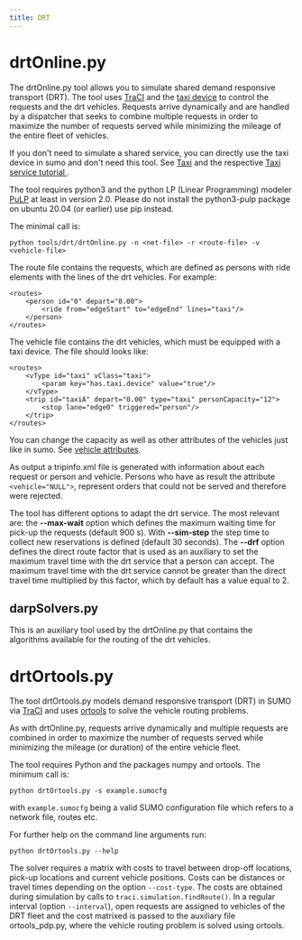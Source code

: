 ```yaml
---
title: DRT
---
```


# drtOnline.py

The drtOnline.py tool allows you to simulate shared demand responsive transport (DRT).
The tool uses [TraCI](../TraCI.md) and the [taxi device](../Simulation/Taxi.md) to control
the requests and the drt vehicles. Requests arrive dynamically and are handled by 
a dispatcher that seeks to combine multiple requests in order to maximize the number
of requests served while minimizing the mileage of the entire fleet of vehicles.

If you don't need to simulate a shared service, you can directly use the taxi device
in sumo and don't need this tool. See [Taxi](../Simulation/Taxi.md) and the
respective [Taxi service tutorial ](../Tutorials/TaxiService.md).

The tool requires python3 and the python LP (Linear Programming) modeler
[PuLP](https://coin-or.github.io/pulp/) at least in version 2.0.
Please do not install the python3-pulp package on ubuntu 20.04 (or earlier)
use pip instead.

The minimal call is:

```
python tools/drt/drtOnline.py -n <net-file> -r <route-file> -v <vehicle-file>
```

The route file contains the requests, which are defined as persons with ride
elements with the lines of the drt vehicles. For example:

```
<routes>
    <person id="0" depart="0.00">
        <ride from="edgeStart" to="edgeEnd" lines="taxi"/>
    </person>
</routes>
```

The vehicle file contains the drt vehicles, which must be equipped with a taxi
device. The file should looks like:

```
<routes>
    <vType id="taxi" vClass="taxi">
        <param key="has.taxi.device" value="true"/>
    </vType>
    <trip id="taxiA" depart="0.00" type="taxi" personCapacity="12">
        <stop lane="edge0" triggered="person"/>
    </trip>
</routes>
```
You can change the capacity as well as other attributes of the vehicles just like 
in sumo. See [vehicle attributes](../Definition_of_Vehicles%2C_Vehicle_Types%2C_and_Routes.md#available_vtype_attributes).

As output a tripinfo.xml file is generated with information about each request or person
and vehicle. Persons who have as result the attribute ```<vehicle="NULL">```, represent orders
that could not be served and therefore were rejected.

The tool has different options to adapt the drt service. The most 
relevant are: the **--max-wait** option which defines the maximum waiting time for 
pick-up the requests (default 900 s). With **--sim-step** the step time to collect
new reservations is defined (default 30 seconds). The **--drf** option defines the 
direct route factor that is used as an auxiliary to set the maximum travel time with 
the drt service that a person can accept. The maximum travel time with the drt service
cannot be greater than the direct travel time multiplied by this factor, which by 
default has a value equal to 2.

## darpSolvers.py

This is an auxiliary tool used by the drtOnline.py that contains the algorithms
available for the routing of the drt vehicles.

# drtOrtools.py

The tool drtOrtools.py models demand responsive transport (DRT) in SUMO via 
[TraCI](../TraCI.md) and uses 
[ortools](https://github.com/google/or-tools) to solve the vehicle routing problems.

As with drtOnline.py, requests arrive dynamically and multiple requests are 
combined in order to maximize the number of requests served while minimizing 
the mileage (or duration) of the entire vehicle fleet.

The tool requires Python and the packages numpy and ortools. The minimum call is:

```
python drtOrtools.py -s example.sumocfg
```

with `example.sumocfg` being a valid SUMO configuration file which refers to 
a network file, routes etc.

For further help on the command line arguments run:

```
python drtOrtools.py --help
```

The solver requires a matrix with costs to travel
between drop-off locations, pick-up locations and current vehicle positions.
Costs can be distances or travel times depending on the option `--cost-type`.
The costs are obtained during simulation by calls to `traci.simulation.findRoute()`.
In a regular interval (option `--interval`), open requests are assigned to 
vehicles of the DRT fleet and the cost matrixed is passed to the auxiliary file 
ortools_pdp.py, where the vehicle routing problem is solved using ortools.
